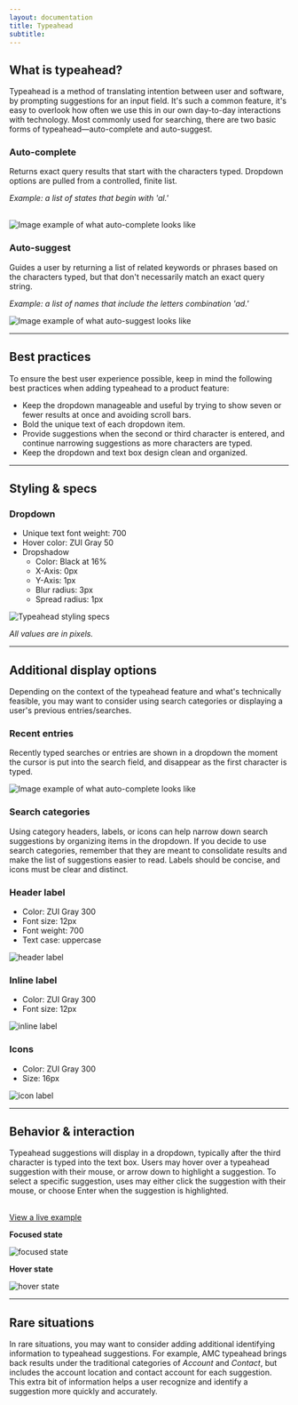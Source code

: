 ```yaml
---
layout: documentation
title: Typeahead
subtitle:
---
```


## What is typeahead?

Typeahead is a method of translating intention between user and software, by prompting suggestions for an input field. It's such a common feature, it's easy to overlook how often we use this in our own day-to-day interactions with technology. Most commonly used for searching, there are two basic forms of typeahead—auto-complete and auto-suggest.

<Spacer size="small"/>

<Grid>

<GridCol col="span-6">

### Auto-complete

Returns exact query results that start with the characters typed. Dropdown options are pulled from a controlled, finite list.

_Example: a list of states that begin with 'al.'_
<br><br>

![Image example of what auto-complete looks like](/images/components/typeahead/auto_Complete.svg)

</GridCol>

<GridCol col="span-6">

### Auto-suggest

Guides a user by returning a list of related keywords or phrases based on the characters typed, but that don't necessarily match an exact query string.

_Example: a list of names that include the letters combination 'ad.'_

![Image example of what auto-suggest looks like](/images/components/typeahead/auto_Suggest.svg)

</GridCol>

</Grid>

---

## Best practices

To ensure the best user experience possible, keep in mind the following best practices when adding typeahead to a product feature:

- Keep the dropdown manageable and useful by trying to show seven or fewer results at once and avoiding scroll bars.
- Bold the unique text of each dropdown item.
- Provide suggestions when the second or third character is entered, and continue narrowing suggestions as more characters are typed.
- Keep the dropdown and text box design clean and organized.

---

## Styling & specs

<Grid>

<GridCol col="span-4">

### Dropdown

- Unique text font weight: 700
- Hover color: ZUI Gray 50
- Dropshadow
  - Color: Black at 16%
  - X-Axis: 0px
  - Y-Axis: 1px
  - Blur radius: 3px
  - Spread radius: 1px

</GridCol>

<GridCol col="span-8">

![Typeahead styling specs](/images/components/typeahead/styling_Specs.svg)

_All values are in pixels._

</GridCol>

</Grid>

<hr>

## Additional display options

Depending on the context of the typeahead feature and what's technically feasible, you may want to consider using search categories or displaying a user's previous entries/searches.
<Spacer size="small"/>

### Recent entries

Recently typed searches or entries are shown in a dropdown the moment the cursor is put into the search field, and disappear as the first character is typed.

![Image example of what auto-complete looks like](/images/components/typeahead/recent_Searches.svg)

<Spacer size="small"/>

### Search categories

Using category headers, labels, or icons can help narrow down search suggestions by organizing items in the dropdown. If you decide to use search categories, remember that they are meant to consolidate results and make the list of suggestions easier to read. Labels should be concise, and icons must be clear and distinct.

<Spacer size="small"/>

### Header label

- Color: ZUI Gray 300
- Font size: 12px
- Font weight: 700
- Text case: uppercase

![header label](/images/components/typeahead/header_Label.svg)

<Spacer size="small"/>

### Inline label

- Color: ZUI Gray 300
- Font size: 12px

![inline label](/images/components/typeahead/inline_Label.svg)

### Icons

- Color: ZUI Gray 300
- Size: 16px

![icon label](/images/components/typeahead/icon_Label.svg)

---

## Behavior & interaction

<Grid>

<GridCol col="span-4">
Typeahead suggestions will display in a dropdown, typically after the third character is typed into the text box. Users may hover over a typeahead suggestion with their mouse, or arrow down to highlight a suggestion. To select a specific suggestion, uses may either click the suggestion with their mouse, or choose Enter when the suggestion is highlighted.
<br><br>

[View a live example](/design-system/components/dropdown-multi-selects/?tab=demos)

</GridCol>

<GridCol col="span-4">

**Focused state**

![focused state](/images/components/typeahead/focused_State.svg)

</GridCol>

<GridCol col="span-4">

**Hover state**

![hover state](/images/components/typeahead/hover_State.svg)

</GridCol>

</Grid>

---

## Rare situations

In rare situations, you may want to consider adding additional identifying information to typeahead suggestions. For example, AMC typeahead brings back results under the traditional categories of _Account_ and _Contact_, but includes the account location and contact account for each suggestion. This extra bit of information helps a user recognize and identify a suggestion more quickly and accurately.
